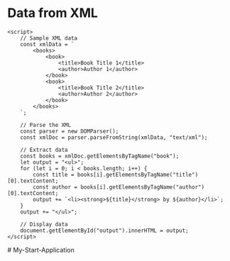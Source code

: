 <!DOCTYPE html>
<html>
<head>
    <title>Extract Data from XML</title>
</head>
<body>
    <h1>Data from XML</h1>
    <div id="output"></div>

    <script>
        // Sample XML data
        const xmlData = `
            <books>
                <book>
                    <title>Book Title 1</title>
                    <author>Author 1</author>
                </book>
                <book>
                    <title>Book Title 2</title>
                    <author>Author 2</author>
                </book>
            </books>
        `;

        // Parse the XML
        const parser = new DOMParser();
        const xmlDoc = parser.parseFromString(xmlData, "text/xml");

        // Extract data
        const books = xmlDoc.getElementsByTagName("book");
        let output = "<ul>";
        for (let i = 0; i < books.length; i++) {
            const title = books[i].getElementsByTagName("title")[0].textContent;
            const author = books[i].getElementsByTagName("author")[0].textContent;
            output += `<li><strong>${title}</strong> by ${author}</li>`;
        }
        output += "</ul>";

        // Display data
        document.getElementById("output").innerHTML = output;
    </script>
</body>
</html># My-Start-Application
